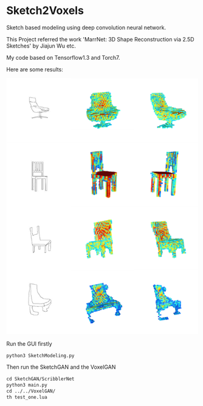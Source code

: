 # Sketch2Voxels
Sketch based modeling using deep convolution neural network.

This Project referred the work 'MarrNet: 3D Shape Reconstruction via 2.5D Sketches' by Jiajun Wu etc.

My code based on Tensorflow1.3 and Torch7.

Here are some results:


![](https://github.com/Jhonve/Sketch2Voxels/raw/master/Results/results.png)


Run the GUI firstly
```Shell
python3 SketchModeling.py
```

Then run the SketchGAN and the VoxelGAN
```Shell
cd SketchGAN/ScribblerNet
python3 main.py
cd ../../VoxelGAN/
th test_one.lua
```
